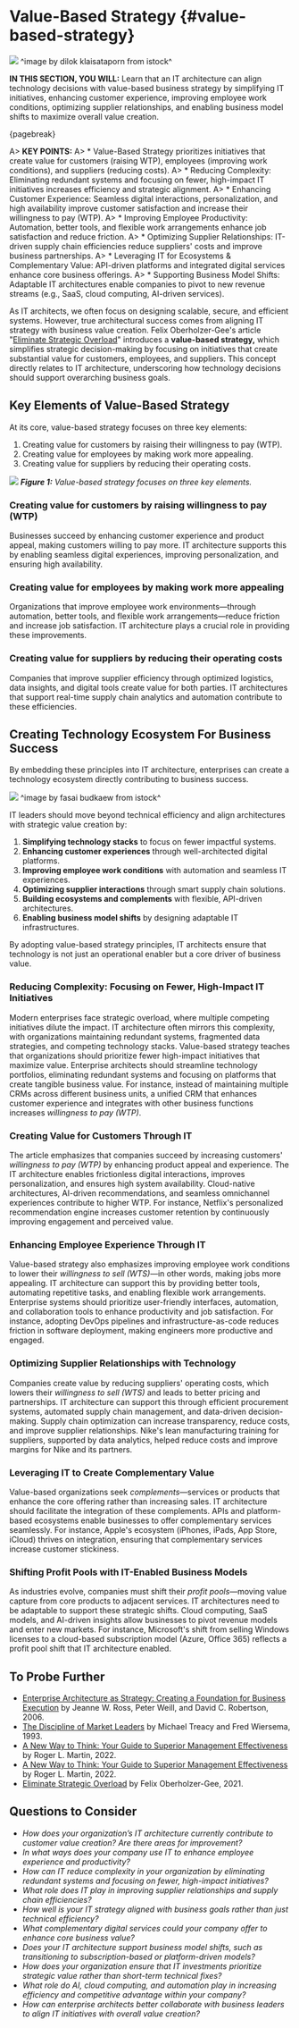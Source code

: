 

# Value-Based Strategy {#value-based-strategy}

![](assets/images/istock/iStock-1344940351.jpg)
^image by dilok klaisataporn from istock^

**IN THIS SECTION, YOU WILL:** Learn that an IT architecture can align technology decisions with value-based business strategy by simplifying IT initiatives, enhancing customer experience, improving employee work conditions, optimizing supplier relationships, and enabling business model shifts to maximize overall value creation.

{pagebreak}

A> **KEY POINTS:**
A> * Value-Based Strategy prioritizes initiatives that create value for customers (raising WTP), employees (improving work conditions), and suppliers (reducing costs).
A> * Reducing Complexity: Eliminating redundant systems and focusing on fewer, high-impact IT initiatives increases efficiency and strategic alignment.
A> * Enhancing Customer Experience: Seamless digital interactions, personalization, and high availability improve customer satisfaction and increase their willingness to pay (WTP).
A> * Improving Employee Productivity: Automation, better tools, and flexible work arrangements enhance job satisfaction and reduce friction.
A> * Optimizing Supplier Relationships: IT-driven supply chain efficiencies reduce suppliers' costs and improve business partnerships.
A> * Leveraging IT for Ecosystems & Complementary Value: API-driven platforms and integrated digital services enhance core business offerings.
A> * Supporting Business Model Shifts: Adaptable IT architectures enable companies to pivot to new revenue streams (e.g., SaaS, cloud computing, AI-driven services).

As IT architects, we often focus on designing scalable, secure, and efficient systems. However, true architectural success comes from aligning IT strategy with business value creation. Felix Oberholzer-Gee's article "[Eliminate Strategic Overload](https://hbr.org/2021/05/eliminate-strategic-overload)" introduces a **value-based strategy,** which simplifies strategic decision-making by focusing on initiatives that create substantial value for customers, employees, and suppliers. This concept directly relates to IT architecture, underscoring how technology decisions should support overarching business goals.

## Key Elements of Value-Based Strategy

At its core, value-based strategy focuses on three key elements:  

1. Creating value for customers by raising their willingness to pay (WTP).  
2. Creating value for employees by making work more appealing.  
3. Creating value for suppliers by reducing their operating costs.  

![](assets/images/figures/value-based-strategy.png)
***Figure 1:** Value-based strategy focuses on three key elements.*

### Creating value for customers by raising willingness to pay (WTP)

Businesses succeed by enhancing customer experience and product appeal, making customers willing to pay more. IT architecture supports this by enabling seamless digital experiences, improving personalization, and ensuring high availability.  

### Creating value for employees by making work more appealing

Organizations that improve employee work environments—through automation, better tools, and flexible work arrangements—reduce friction and increase job satisfaction. IT architecture plays a crucial role in providing these improvements.

### Creating value for suppliers by reducing their operating costs

Companies that improve supplier efficiency through optimized logistics, data insights, and digital tools create value for both parties. IT architectures that support real-time supply chain analytics and automation contribute to these efficiencies.  

## Creating Technology Ecosystem For Business Success

By embedding these principles into IT architecture, enterprises can create a technology ecosystem directly contributing to business success.  

![](assets/images/istock/iStock-2083917031.jpg)
^image by fasai budkaew from istock^

IT leaders should move beyond technical efficiency and align architectures with strategic value creation by:  

1. **Simplifying technology stacks** to focus on fewer impactful systems.  
2. **Enhancing customer experiences** through well-architected digital platforms.  
3. **Improving employee work conditions** with automation and seamless IT experiences.  
4. **Optimizing supplier interactions** through smart supply chain solutions.  
5. **Building ecosystems and complements** with flexible, API-driven architectures.  
6. **Enabling business model shifts** by designing adaptable IT infrastructures.  

By adopting value-based strategy principles, IT architects ensure that technology is not just an operational enabler but a core driver of business value.

### Reducing Complexity: Focusing on Fewer, High-Impact IT Initiatives 

Modern enterprises face strategic overload, where multiple competing initiatives dilute the impact. IT architecture often mirrors this complexity, with organizations maintaining redundant systems, fragmented data strategies, and competing technology stacks. Value-based strategy teaches that organizations should prioritize fewer high-impact initiatives that maximize value. Enterprise architects should streamline technology portfolios, eliminating redundant systems and focusing on platforms that create tangible business value. For instance, instead of maintaining multiple CRMs across different business units, a unified CRM that enhances customer experience and integrates with other business functions increases *willingness to pay (WTP)*.  

### Creating Value for Customers Through IT

The article emphasizes that companies succeed by increasing customers' *willingness to pay (WTP)* by enhancing product appeal and experience. The IT architecture enables frictionless digital interactions, improves personalization, and ensures high system availability. Cloud-native architectures, AI-driven recommendations, and seamless omnichannel experiences contribute to higher WTP. For instance, Netflix's personalized recommendation engine increases customer retention by continuously improving engagement and perceived value.  

### Enhancing Employee Experience Through IT

Value-based strategy also emphasizes improving employee work conditions to lower their *willingness to sell (WTS)*—in other words, making jobs more appealing. IT architecture can support this by providing better tools, automating repetitive tasks, and enabling flexible work arrangements. Enterprise systems should prioritize user-friendly interfaces, automation, and collaboration tools to enhance productivity and job satisfaction. For instance, adopting DevOps pipelines and infrastructure-as-code reduces friction in software deployment, making engineers more productive and engaged.  

### Optimizing Supplier Relationships with Technology

Companies create value by reducing suppliers' operating costs, which lowers their *willingness to sell (WTS)* and leads to better pricing and partnerships. IT architecture can support this through efficient procurement systems, automated supply chain management, and data-driven decision-making. Supply chain optimization can increase transparency, reduce costs, and improve supplier relationships. Nike's lean manufacturing training for suppliers, supported by data analytics, helped reduce costs and improve margins for Nike and its partners.  

### Leveraging IT to Create Complementary Value

Value-based organizations seek *complements*—services or products that enhance the core offering rather than increasing sales. IT architecture should facilitate the integration of these complements. APIs and platform-based ecosystems enable businesses to offer complementary services seamlessly. For instance, Apple's ecosystem (iPhones, iPads, App Store, iCloud) thrives on integration, ensuring that complementary services increase customer stickiness.  

### Shifting Profit Pools with IT-Enabled Business Models

As industries evolve, companies must shift their *profit pools*—moving value capture from core products to adjacent services. IT architectures need to be adaptable to support these strategic shifts. Cloud computing, SaaS models, and AI-driven insights allow businesses to pivot revenue models and enter new markets. For instance, Microsoft's shift from selling Windows licenses to a cloud-based subscription model (Azure, Office 365) reflects a profit pool shift that IT architecture enabled.  

## To Probe Further
* [Enterprise Architecture as Strategy: Creating a Foundation for Business Execution](https://store.hbr.org/product/enterprise-architecture-as-strategy-creating-a-foundation-for-business-execution/8398) by Jeanne W. Ross, Peter Weill, and David C. Robertson, 2006. 
* [The Discipline of Market Leaders](https://hbr.org/1993/01/customer-intimacy-and-other-value-disciplines) by Michael Treacy and Fred Wiersema, 1993.
* [A New Way to Think: Your Guide to Superior Management Effectiveness](https://www.amazon.com/New-Way-Think-Management-Effectiveness-ebook/dp/B09KHKWB7B) by Roger L. Martin, 2022.
* [A New Way to Think: Your Guide to Superior Management Effectiveness](https://www.amazon.com/New-Way-Think-Management-Effectiveness-ebook/dp/B09KHKWB7B) by Roger L. Martin, 2022.
* [Eliminate Strategic Overload](https://hbr.org/2021/05/eliminate-strategic-overload) by Felix Oberholzer-Gee, 2021.

## Questions to Consider

* *How does your organization’s IT architecture currently contribute to customer value creation? Are there areas for improvement?*
* *In what ways does your company use IT to enhance employee experience and productivity?*
* *How can IT reduce complexity in your organization by eliminating redundant systems and focusing on fewer, high-impact initiatives?*
* *What role does IT play in improving supplier relationships and supply chain efficiencies?*
* *How well is your IT strategy aligned with business goals rather than just technical efficiency?*
* *What complementary digital services could your company offer to enhance core business value?*
* *Does your IT architecture support business model shifts, such as transitioning to subscription-based or platform-driven models?*
* *How does your organization ensure that IT investments prioritize strategic value rather than short-term technical fixes?*
* *What role do AI, cloud computing, and automation play in increasing efficiency and competitive advantage within your company?*
* *How can enterprise architects better collaborate with business leaders to align IT initiatives with overall value creation?*